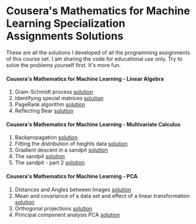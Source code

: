 # Cousera's Mathematics for Machine Learning Specialization Assignments Solutions
These are all the solutions I developed of all the programming assignments of this course set. I am sharing the code for educational use only. Try to solve the problems yourself first. It's more fun.

#### Cousera's Mathematics for Machine Learning - Linear Algebra
1. Gram-Schmidt process [solution](https://github.com/3adel/cousera-mathematics-for-machine-learning-specialization/blob/master/Mathematics%20for%20Machine%20Learning%20-%20Linear%20Algebra/GramSchmidtProcess.ipynb)
2. Identifying special matrices [solution](https://github.com/3adel/cousera-mathematics-for-machine-learning-specialization/blob/master/Mathematics%20for%20Machine%20Learning%20-%20Linear%20Algebra/IdentifyingSpecialMatrices.ipynbb)
3. PageRank algorithm [solution](https://github.com/3adel/cousera-mathematics-for-machine-learning-specialization/blob/master/Mathematics%20for%20Machine%20Learning%20-%20Linear%20Algebra/PageRank.ipynb)
4. Reflecting Bear [solution](https://github.com/3adel/cousera-mathematics-for-machine-learning-specialization/blob/master/Mathematics%20for%20Machine%20Learning%20-%20Linear%20Algebra/ReflectingBear.ipynb)

#### Cousera's Mathematics for Machine Learning - Multivariate Calculus
1. Backpropagation [solution](https://github.com/3adel/cousera-mathematics-for-machine-learning-specialization/blob/master/Mathematics%20for%20Machine%20Learning%20-%20Multivariate%20Calculus/Backpropagation.ipynb)
2. Fitting the distribution of heights data [solution](https://github.com/3adel/cousera-mathematics-for-machine-learning-specialization/blob/master/Mathematics%20for%20Machine%20Learning%20-%20Multivariate%20Calculus/Fitting%2Bthe%2Bdistribution%2Bof%2Bheights%2Bdata.ipynb)
3. Gradient descent in a sandpit [solution](https://github.com/3adel/cousera-mathematics-for-machine-learning-specialization/blob/master/Mathematics%20for%20Machine%20Learning%20-%20Multivariate%20Calculus/Gradient%2Bdescent%2Bin%2Ba%2Bsandpit.ipynb)
4. The sandpit [solution](https://github.com/3adel/cousera-mathematics-for-machine-learning-specialization/blob/master/Mathematics%20for%20Machine%20Learning%20-%20Multivariate%20Calculus/The%2BSandpit.ipynb)
5. The sandpit - part 2 [solution](https://github.com/3adel/cousera-mathematics-for-machine-learning-specialization/blob/master/Mathematics%20for%20Machine%20Learning%20-%20Multivariate%20Calculus/The%2BSandpit%2B-%2BPart%2B2.ipynb)

#### Cousera's Mathematics for Machine Learning - PCA
1. Distances and Angles between Images [solution](https://github.com/3adel/cousera-mathematics-for-machine-learning-specialization/blob/master/Mathematics%20for%20Machine%20Learning%20-%20PCA/02%20-%20distances%20and%20Angles%20between%20Images.ipynb)
2. Mean and covariance of a data set and effect of a linear transformation [solution](https://github.com/3adel/cousera-mathematics-for-machine-learning-specialization/blob/master/Mathematics%20for%20Machine%20Learning%20-%20PCA/03-%20mean%20and%20covariance%20of%20a%20data%20set%20and%20effect%20of%20a%20linear%20transformation.ipynb)
3. Orthogonal projections [solution](https://github.com/3adel/cousera-mathematics-for-machine-learning-specialization/blob/master/Mathematics%20for%20Machine%20Learning%20-%20PCA/04%20-%20orthogonal%20projections.ipynb)
4. Principal component analysis PCA [solution](https://github.com/3adel/cousera-mathematics-for-machine-learning-specialization/blob/master/Mathematics%20for%20Machine%20Learning%20-%20PCA/05-%20principal%20component%20analysis%20PCA.ipynb)
